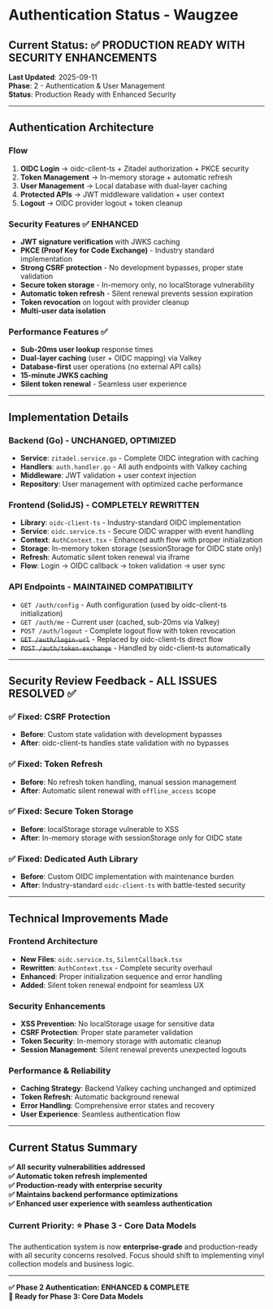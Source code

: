 # Authentication Status - Waugzee

## Current Status: ✅ PRODUCTION READY WITH SECURITY ENHANCEMENTS

**Last Updated**: 2025-09-11  
**Phase**: 2 - Authentication & User Management  
**Status**: Production Ready with Enhanced Security

---

## Authentication Architecture

### Flow
1. **OIDC Login** → oidc-client-ts + Zitadel authorization + PKCE security
2. **Token Management** → In-memory storage + automatic refresh
3. **User Management** → Local database with dual-layer caching
4. **Protected APIs** → JWT middleware validation + user context
5. **Logout** → OIDC provider logout + token cleanup

### Security Features ✅ **ENHANCED**
- **JWT signature verification** with JWKS caching
- **PKCE (Proof Key for Code Exchange)** - Industry standard implementation
- **Strong CSRF protection** - No development bypasses, proper state validation
- **Secure token storage** - In-memory only, no localStorage vulnerability
- **Automatic token refresh** - Silent renewal prevents session expiration
- **Token revocation** on logout with provider cleanup
- **Multi-user data isolation**

### Performance Features ✅
- **Sub-20ms user lookup** response times
- **Dual-layer caching** (user + OIDC mapping) via Valkey
- **Database-first** user operations (no external API calls)
- **15-minute JWKS caching**
- **Silent token renewal** - Seamless user experience

---

## Implementation Details

### Backend (Go) - **UNCHANGED, OPTIMIZED**
- **Service**: `zitadel.service.go` - Complete OIDC integration with caching
- **Handlers**: `auth.handler.go` - All auth endpoints with Valkey caching
- **Middleware**: JWT validation + user context injection
- **Repository**: User management with optimized cache performance

### Frontend (SolidJS) - **COMPLETELY REWRITTEN** 
- **Library**: `oidc-client-ts` - Industry-standard OIDC implementation
- **Service**: `oidc.service.ts` - Secure OIDC wrapper with event handling
- **Context**: `AuthContext.tsx` - Enhanced auth flow with proper initialization
- **Storage**: In-memory token storage (sessionStorage for OIDC state only)
- **Refresh**: Automatic silent token renewal via iframe
- **Flow**: Login → OIDC callback → token validation → user sync

### API Endpoints - **MAINTAINED COMPATIBILITY**
- `GET /auth/config` - Auth configuration (used by oidc-client-ts initialization)
- `GET /auth/me` - Current user (cached, sub-20ms via Valkey)
- `POST /auth/logout` - Complete logout flow with token revocation
- ~~`GET /auth/login-url`~~ - Replaced by oidc-client-ts direct flow
- ~~`POST /auth/token-exchange`~~ - Handled by oidc-client-ts automatically

---

## Security Review Feedback - **ALL ISSUES RESOLVED** ✅

### ✅ **Fixed: CSRF Protection**
- **Before**: Custom state validation with development bypasses
- **After**: oidc-client-ts handles state validation with no bypasses

### ✅ **Fixed: Token Refresh**
- **Before**: No refresh token handling, manual session management
- **After**: Automatic silent renewal with `offline_access` scope

### ✅ **Fixed: Secure Token Storage**
- **Before**: localStorage storage vulnerable to XSS
- **After**: In-memory storage with sessionStorage only for OIDC state

### ✅ **Fixed: Dedicated Auth Library**
- **Before**: Custom OIDC implementation with maintenance burden
- **After**: Industry-standard `oidc-client-ts` with battle-tested security

---

## Technical Improvements Made

### **Frontend Architecture**
- **New Files**: `oidc.service.ts`, `SilentCallback.tsx`
- **Rewritten**: `AuthContext.tsx` - Complete security overhaul
- **Enhanced**: Proper initialization sequence and error handling
- **Added**: Silent token renewal endpoint for seamless UX

### **Security Enhancements**
- **XSS Prevention**: No localStorage usage for sensitive data
- **CSRF Protection**: Proper state parameter validation
- **Token Security**: In-memory storage with automatic cleanup
- **Session Management**: Silent renewal prevents unexpected logouts

### **Performance & Reliability**
- **Caching Strategy**: Backend Valkey caching unchanged and optimized
- **Token Refresh**: Automatic background renewal
- **Error Handling**: Comprehensive error states and recovery
- **User Experience**: Seamless authentication flow

---

## Current Status Summary

**✅ All security vulnerabilities addressed**  
**✅ Automatic token refresh implemented**  
**✅ Production-ready with enterprise security**  
**✅ Maintains backend performance optimizations**  
**✅ Enhanced user experience with seamless authentication**

### Current Priority: ⭐ Phase 3 - Core Data Models
The authentication system is now **enterprise-grade** and production-ready with all security concerns resolved. Focus should shift to implementing vinyl collection models and business logic.

---

**✅ Phase 2 Authentication: ENHANCED & COMPLETE**  
**🚀 Ready for Phase 3: Core Data Models**